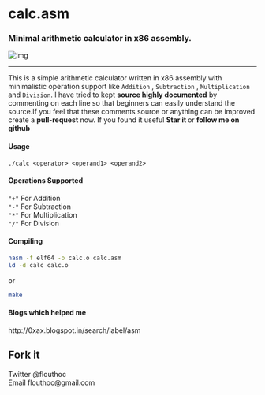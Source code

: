 <h1>calc.asm</h1>
<h3>Minimal arithmetic calculator in x86 assembly.</h3>

![img](https://raw.githubusercontent.com/flouthoc/calc.asm/master/art/calc.gif)

<hr>

This is a simple arithmetic calculator written in x86 assembly with minimalistic operation support like `Addition` , `Subtraction` , `Multiplication` and `Division`. I have tried to kept <strong>source highly documented</strong> by commenting on each line so that beginners can easily understand the source.If you feel that these comments source or anything can be improved create a <strong>pull-request</strong> now. If you found it useful <strong> Star it </strong> or <strong>follow me on github </strong>


<h4>Usage</h4>

`./calc <operator> <operand1> <operand2>`


<h4>Operations Supported</h4>

`"+"` For Addition <br>
`"-"` For Subtraction <br>
`"*"` For Multiplication <br>
`"/"` For Division <br>


<h4>Compiling</h4>

```bash
nasm -f elf64 -o calc.o calc.asm
ld -d calc calc.o
```
or

```bash
make
```
<h4>Blogs which helped me</h4>
http://0xax.blogspot.in/search/label/asm

<h2> Fork it</h2>
Twitter @flouthoc<br>
Email flouthoc@gmail.com

